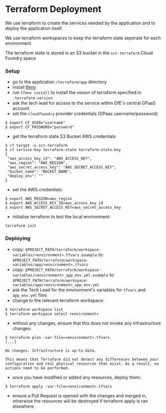 # Terraform Deployment

We use terraform to create the services needed by the application and to deploy the application itself.

We use terraform workspaces to keep the terraform state seperate for each environment.

The terraform state is stored in an S3 bucket in the `sct-terraform` Cloud Foundry space

### Setup

- go to the application `/terraform/app` directory
- install [tfenv](https://github.com/tfutils/tfenv)
- run `tfenv install` to install the vesion of terraform specified in `.terraform-version`
- ask the tech lead for access to the service within DfE's central GPaaS account
- set the `cloudfoundry` provider credentials (GPaas username/password):
```
$ export CF_USER="username"
$ export CF_PASSWORD="password"
```
- get the terraform state S3 Bucket AWS credentials
```
$ cf target -s sct-terraform
$ cf service-key terraform-state terraform-state-key
{
 "aws_access_key_id": "AWS_ACCESS_KEY",
 "aws_region": "AWS_REGION",
 "aws_secret_access_key": "AWS_SECRET_ACCESS_KEY",
 "bucket_name": "BUCKET_NAME",
 "deploy_env": ""
}
```
- set the AWS credentials:
```
$ export AWS_REGION=aws_region
$ export AWS_ACCESS_KEY_ID=aws_access_key_id
$ export AWS_SECRET_ACCESS_KEY=aws_secret_access_key
```
- initialise terraform to test the local environment:
```
terraform init
```

### Deploying

- copy: `$PROJECT_PATH/terraform/workspace-variables/<environment>.tfvars.example`
  to: `$PROJECT_PATH/terraform/workspace-variables/app/<environment>.tfvars`
- copy: `$PROJECT_PATH/terraform/workspace-variables/<environment>_app_env.yml.example`
  to: `$PROJECT_PATH/terraform/workspace-variables/app/<environment>_app_env.yml`
- ask the Tech Lead for the environment's variables for `tfvars` and `app_env.yml` files
- change to the relevant terraform workspace:
```
$ terraform workspace list
$ terraform workspace select <environment>
```
- without any changes, ensure that this does not invoke any infrastructure changes:
```
$ terraform plan -var-file=<environment>.tfvars
[...]

No changes. Infrastructure is up-to-date.

This means that Terraform did not detect any differences between your
configuration and real physical resources that exist. As a result, no
actions need to be performed.
```
- once you have modified or added any resources, deploy them:
```
$ terraform apply -var-file=<environment>.tfvars
```
- ensure a Pull Request is opened with the changes and merged in, otherwise the resources will be destroyed if terraform apply is ran elsewhere

